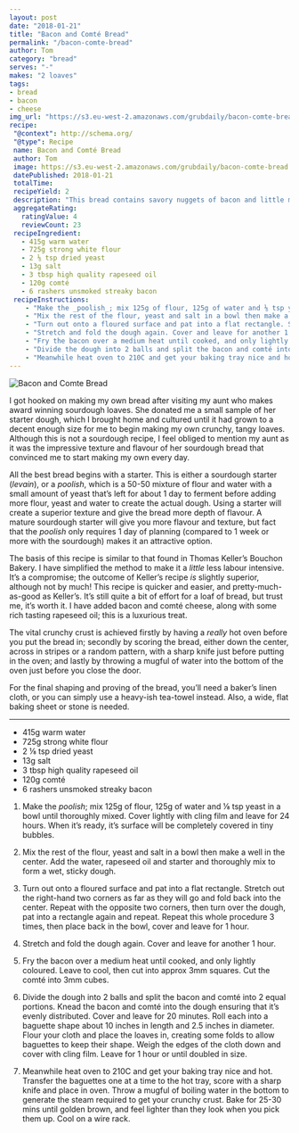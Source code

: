 ```yaml
---
layout: post
date: "2018-01-21"
title: "Bacon and Comté Bread"
permalink: "/bacon-comte-bread"
author: Tom
category: "bread"
serves: "-"
makes: "2 loaves"
tags:
- bread
- bacon
- cheese
img_url: "https://s3.eu-west-2.amazonaws.com/grubdaily/bacon-comte-bread.jpg"
recipe:
 "@context": http://schema.org/
 "@type": Recipe
 name: Bacon and Comté Bread
 author: Tom
 image: https://s3.eu-west-2.amazonaws.com/grubdaily/bacon-comte-bread.jpg
 datePublished: 2018-01-21
 totalTime:
 recipeYield: 2
 description: "This bread contains savory nuggets of bacon and little melted pockets of cheese."
 aggregateRating:
   ratingValue: 4
   reviewCount: 23
 recipeIngredient:
   - 415g warm water
   - 725g strong white flour
   - 2 ⅛ tsp dried yeast
   - 13g salt
   - 3 tbsp high quality rapeseed oil
   - 120g comté
   - 6 rashers unsmoked streaky bacon
 recipeInstructions:
    - "Make the _poolish_; mix 125g of flour, 125g of water and ⅛ tsp yeast in a bowl until thoroughly mixed. Cover lightly with cling film and leave for 24 hours. When it’s ready, it’s surface will be completely covered in tiny bubbles."
    - "Mix the rest of the flour, yeast and salt in a bowl then make a well in the center. Add the water, rapeseed oil and starter and thoroughly mix to form a wet, sticky dough."
    - "Turn out onto a floured surface and pat into a flat rectangle. Stretch out the right-hand two corners as far as they will go and fold back into the center. Repeat with the opposite two corners, then turn over the dough, pat into a rectangle again and repeat. Repeat this whole procedure 3 times, then place back in the bowl, cover and leave for 1 hour."
    - "Stretch and fold the dough again. Cover and leave for another 1 hour."
    - "Fry the bacon over a medium heat until cooked, and only lightly coloured. Leave to cool, then cut into approx 3mm squares. Cut the comté into 3mm cubes."
    - "Divide the dough into 2 balls and split the bacon and comté into 2 equal portions. Knead the bacon and comté into the dough ensuring that it’s evenly distributed. Cover and leave for  20 minutes. Roll each into a baguette shape about 10 inches in length and 2.5 inches in diameter. Flour your cloth and place the loaves in, creating some folds to allow baguettes to keep their shape. Weigh the edges of the cloth down and cover with cling film. Leave for 1 hour or until doubled in size."
    - "Meanwhile heat oven to 210C and get your baking tray nice and hot. Transfer the baguettes one at a time to the hot tray, score with a sharp knife and place in oven. Throw a mugful of boiling water in the bottom to generate the steam required to get your crunchy crust. Bake for 25-30 mins until golden brown, and feel lighter than they look when you pick them up. Cool on a wire rack."
---
```

<img src="https://s3.eu-west-2.amazonaws.com/grubdaily/bacon-comte-bread.jpg" alt="Bacon and Comte Bread" />

I got hooked on making my own bread after visiting my aunt who makes award winning sourdough loaves. She donated me a small sample of her starter dough, which I brought home and cultured until it had grown to a decent enough size for me to begin making my own crunchy, tangy loaves. Although this is not a sourdough recipe, I feel obliged to mention my aunt as it was the impressive texture and flavour of her sourdough bread that convinced me to start making my own every day.

All the best bread begins with a starter. This is either a sourdough starter (_levain_), or a _poolish_, which is a 50-50 mixture of flour and water with a small amount of yeast that’s left for about 1 day to ferment before adding more flour, yeast and water to create the actual dough. Using a starter will create a superior texture and give the bread more depth of flavour. A mature sourdough starter will give you more flavour and texture, but fact that the _poolish_ only requires 1 day of planning (compared to 1 week or more with the sourdough) makes it an attractive option.

The basis of this recipe is similar to that found in Thomas Keller’s Bouchon Bakery. I have simplified the method to make it a _little_ less labour intensive. It’s a compromise; the outcome of Keller’s recipe _is_ slightly superior, although not by much! This recipe is quicker and easier, and pretty-much-as-good as Keller’s. It’s still quite a bit of effort for a loaf of bread, but trust me, it’s worth it. I have added bacon and comté cheese, along with some rich tasting rapeseed oil; this is a luxurious treat.

The vital crunchy crust is achieved firstly by having a _really_ hot oven before you put the bread in; secondly by scoring the bread, either down the center, across in stripes or a random pattern, with a sharp knife just before putting in the oven; and lastly by throwing a mugful of water into the bottom of the oven just before you close the door.

For the final shaping and proving of the bread, you’ll need a baker’s linen cloth, or you can simply use a heavy-ish tea-towel instead. Also, a wide, flat baking sheet or stone is needed.

---
* 415g warm water
* 725g strong white flour
* 2 ⅛ tsp dried yeast
* 13g salt
* 3 tbsp high quality rapeseed oil
* 120g comté
* 6 rashers unsmoked streaky bacon


1. Make the _poolish_; mix 125g of flour, 125g of water and ⅛ tsp yeast in a bowl until thoroughly mixed. Cover lightly with cling film and leave for 24 hours. When it’s ready, it’s surface will be completely covered in tiny bubbles.

2. Mix the rest of the flour, yeast and salt in a bowl then make a well in the center. Add the water, rapeseed oil and starter and thoroughly mix to form a wet, sticky dough.

3. Turn out onto a floured surface and pat into a flat rectangle. Stretch out the right-hand two corners as far as they will go and fold back into the center. Repeat with the opposite two corners, then turn over the dough, pat into a rectangle again and repeat. Repeat this whole procedure 3 times, then place back in the bowl, cover and leave for 1 hour.

4. Stretch and fold the dough again. Cover and leave for another 1 hour.

5. Fry the bacon over a medium heat until cooked, and only lightly coloured. Leave to cool, then cut into approx 3mm squares. Cut the comté into 3mm cubes.

6. Divide the dough into 2 balls and split the bacon and comté into 2 equal portions. Knead the bacon and comté into the dough ensuring that it’s evenly distributed. Cover and leave for  20 minutes. Roll each into a baguette shape about 10 inches in length and 2.5 inches in diameter. Flour your cloth and place the loaves in, creating some folds to allow baguettes to keep their shape. Weigh the edges of the cloth down and cover with cling film. Leave for 1 hour or until doubled in size.

7. Meanwhile heat oven to 210C and get your baking tray nice and hot. Transfer the baguettes one at a time to the hot tray, score with a sharp knife and place in oven. Throw a mugful of boiling water in the bottom to generate the steam required to get your crunchy crust. Bake for 25-30 mins until golden brown, and feel lighter than they look when you pick them up. Cool on a wire rack.
